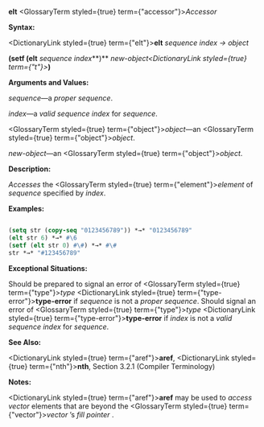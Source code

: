 **elt** <GlossaryTerm styled={true} term={"accessor"}><i>Accessor</i></GlossaryTerm> 



**Syntax:** 



<DictionaryLink styled={true} term={"elt"}><b>elt</b></DictionaryLink> *sequence index → object* 



**(setf (elt** *sequence index***)** *new-object<DictionaryLink styled={true} term={"t"}><b>*)</b></DictionaryLink> 



**Arguments and Values:** 



*sequence*—a *proper sequence*. 



*index*—a *valid sequence index* for *sequence*. 



<GlossaryTerm styled={true} term={"object"}><i>object</i></GlossaryTerm>—an <GlossaryTerm styled={true} term={"object"}><i>object</i></GlossaryTerm>. 



*new-object*—an <GlossaryTerm styled={true} term={"object"}><i>object</i></GlossaryTerm>. 



**Description:** 



*Accesses* the <GlossaryTerm styled={true} term={"element"}><i>element</i></GlossaryTerm> of *sequence* specified by *index*. 



**Examples:**
```lisp

(setq str (copy-seq "0123456789")) *→* "0123456789" 
(elt str 6) *→* #\6 
(setf (elt str 0) #\#) *→* #\# 
str *→* "#123456789" 

```
**Exceptional Situations:** 



Should be prepared to signal an error of <GlossaryTerm styled={true} term={"type"}><i>type</i></GlossaryTerm> <DictionaryLink styled={true} term={"type-error"}><b>type-error</b></DictionaryLink> if *sequence* is not a *proper sequence*. Should signal an error of <GlossaryTerm styled={true} term={"type"}><i>type</i></GlossaryTerm> <DictionaryLink styled={true} term={"type-error"}><b>type-error</b></DictionaryLink> if *index* is not a *valid sequence index* for *sequence*. 



**See Also:** 



<DictionaryLink styled={true} term={"aref"}><b>aref</b></DictionaryLink>, <DictionaryLink styled={true} term={"nth"}><b>nth</b></DictionaryLink>, Section 3.2.1 (Compiler Terminology) 



**Notes:** 



<DictionaryLink styled={true} term={"aref"}><b>aref</b></DictionaryLink> may be used to *access vector* elements that are beyond the <GlossaryTerm styled={true} term={"vector"}><i>vector</i></GlossaryTerm> ’s *fill pointer* . 



 



 



